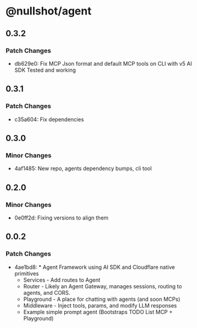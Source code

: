 # @nullshot/agent

## 0.3.2

### Patch Changes

- db629e0: Fix MCP Json format and default MCP tools on CLI with v5 AI SDK Tested and working

## 0.3.1

### Patch Changes

- c35a604: Fix dependencies

## 0.3.0

### Minor Changes

- 4af1485: New repo, agents dependency bumps, cli tool

## 0.2.0

### Minor Changes

- 0e0ff2d: Fixing versions to align them

## 0.0.2

### Patch Changes

- 4ae1bd8: \* Agent Framework using AI SDK and Cloudflare native primitives
  - Services - Add routes to Agent
  - Router - Likely an Agent Gateway, manages sessions, routing to agents, and CORS.
  - Playground - A place for chatting with agents (and soon MCPs)
  - Middleware - Inject tools, params, and modify LLM responses
  - Example simple prompt agent (Bootstraps TODO List MCP + Playground)
